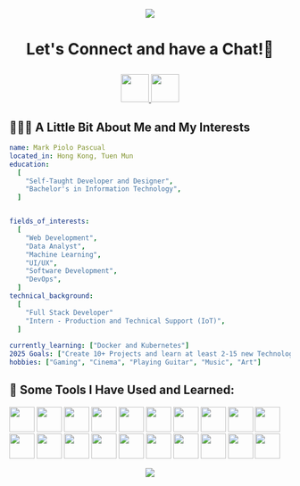 <p align="center">
  <img src="https://capsule-render.vercel.app/api?type=waving&height=100&color=0:DE7C7D,100:AF1740&text=Hello!&reversal=false&section=header&fontColor=F8FAFC&textBg=false"/>
</p>

# <p align="center"> Let's Connect and have a Chat!💬
<p align="center">
  <a href="https://instagram.com/pyoloo.08">
  <img height="50" src="https://user-images.githubusercontent.com/46517096/166974368-9798f39f-1f46-499c-b14e-81f0a3f83a06.png"/>
</a> 
<a href="www.linkedin.com/in/mpiolopascual">
  <img height="50" src="https://res.cloudinary.com/du1mw6ozf/image/upload/v1734830526/1727490_linkedin_social_media_job_network_icon_r0wxsu.png"/>
</a>  
 </p>

## 👨🏻‍💻  A Little Bit About Me and My Interests
```yaml
name: Mark Piolo Pascual
located_in: Hong Kong, Tuen Mun
education:
  [
    "Self-Taught Developer and Designer",
    "Bachelor's in Information Technology",
  ]


fields_of_interests:
  [
    "Web Development",
    "Data Analyst",
    "Machine Learning",
    "UI/UX",
    "Software Development",
    "DevOps",
  ]
technical_background:
  [
    "Full Stack Developer"
    "Intern - Production and Technical Support (IoT)",
  ]
  
currently_learning: ["Docker and Kubernetes"]
2025 Goals: ["Create 10+ Projects and learn at least 2-15 new Technologies."]
hobbies: ["Gaming", "Cinema", "Playing Guitar", "Music", "Art"]
```
## 🚀  Some Tools I Have Used and Learned:
<p align="left">

<img src="https://cdn.jsdelivr.net/gh/devicons/devicon@latest/icons/intellij/intellij-original.svg" width="45" height="45" />
<img src="https://cdn.jsdelivr.net/gh/devicons/devicon@latest/icons/java/java-original.svg" width="45" height="45"/>
<img src="https://cdn.jsdelivr.net/gh/devicons/devicon@latest/icons/javascript/javascript-original.svg" width="45" height="45"/>
<img src="https://cdn.jsdelivr.net/gh/devicons/devicon@latest/icons/docker/docker-original.svg" width="45" height="45"/>
<img src="https://cdn.jsdelivr.net/gh/devicons/devicon@latest/icons/azure/azure-original.svg" width="45" height="45"/>  
<img src="https://cdn.jsdelivr.net/gh/devicons/devicon@latest/icons/php/php-original.svg" width="45" height="45"/>      
<img src="https://cdn.jsdelivr.net/gh/devicons/devicon@latest/icons/react/react-original.svg" width="45" height="45"/>
<img src="https://cdn.jsdelivr.net/gh/devicons/devicon@latest/icons/jira/jira-original-wordmark.svg" width="45" height="45"/>          
<img src="https://cdn.jsdelivr.net/gh/devicons/devicon@latest/icons/figma/figma-original.svg" width="45" height="45"/>          
<img src="https://cdn.jsdelivr.net/gh/devicons/devicon@latest/icons/vscode/vscode-original-wordmark.svg" width="45" height="45"/>          
<img src="https://cdn.jsdelivr.net/gh/devicons/devicon@latest/icons/npm/npm-original-wordmark.svg" width="45" height="45"/>          
<img src="https://cdn.jsdelivr.net/gh/devicons/devicon@latest/icons/mysql/mysql-original-wordmark.svg" width="45" height="45"/>          
<img src="https://cdn.jsdelivr.net/gh/devicons/devicon@latest/icons/postgresql/postgresql-original.svg" width="45" height="45"/>          
<img src="https://cdn.jsdelivr.net/gh/devicons/devicon@latest/icons/postman/postman-original.svg" width="45" height="45"/>          
<img src="https://cdn.jsdelivr.net/gh/devicons/devicon@latest/icons/git/git-original.svg" width="45" height="45"/>          
<img src="https://cdn.jsdelivr.net/gh/devicons/devicon@latest/icons/amazonwebservices/amazonwebservices-plain-wordmark.svg" width="45" height="45"/>          
<img src="https://cdn.jsdelivr.net/gh/devicons/devicon@latest/icons/html5/html5-original.svg" width="45" height="45"/>          
<img src="https://cdn.jsdelivr.net/gh/devicons/devicon@latest/icons/css3/css3-original.svg" width="45" height="45"/>          
<img src="https://cdn.jsdelivr.net/gh/devicons/devicon@latest/icons/tailwindcss/tailwindcss-original.svg" width="45" height="45"/>          
<img src="https://cdn.jsdelivr.net/gh/devicons/devicon@latest/icons/spring/spring-original-wordmark.svg" width="45" height="45"/>          
</p>

<p align="center">
  <img src="https://capsule-render.vercel.app/api?type=waving&height=100&color=0:DE7C7D,100:AF1740&text=Hello!&reversal=false&section=footer&fontColor=F8FAFC&textBg=false"/>
</p>
